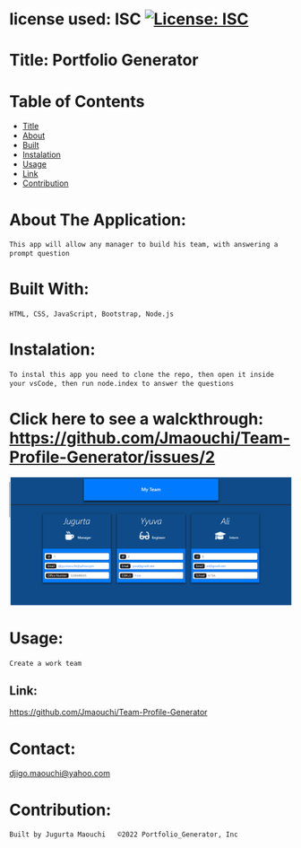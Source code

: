 
  # license used:  ISC  [![License: ISC](https://img.shields.io/badge/License-ISC-blue.svg)](https://opensource.org/licenses/ISC)


  # Title: Portfolio Generator 


  # Table of  Contents

  * [Title](#title)
  * [About](#about)
  * [Built](#languages)
  * [Instalation](#header.instal)
  * [Usage](header.usage)
  * [Link](#Link)
  * [Contribution](#header.contribution)



  # About The Application:
    This app will allow any manager to build his team, with answering a prompt question
    

  # Built With:
    HTML, CSS, JavaScript, Bootstrap, Node.js
    

  # Instalation:
    To instal this app you need to clone the repo, then open it inside your vsCode, then run node.index to answer the questions 

  
  
  # Click here to see a walckthrough:   https://github.com/Jmaouchi/Team-Profile-Generator/issues/2

  ![](lib/dist/images/team.png)


    
  # Usage:
    Create a work team
  


  ## Link:  
  https://github.com/Jmaouchi/Team-Profile-Generator
  


  # Contact:
  djigo.maouchi@yahoo.com



  # Contribution:
    Built by Jugurta Maouchi   ©️2022 Portfolio_Generator, Inc
